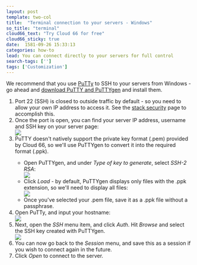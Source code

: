 ```yaml
---
layout: post
template: two-col
title:  "Terminal connection to your servers - Windows"
so_title: "terminal"
cloud66_text: "Try Cloud 66 for free"
cloud66_sticky: true
date:  1581-09-26 15:33:13
categories: how-to
lead: You can connect directly to your servers for full control
search-tags: ['']
tags: ['Customization']
---
```


We recommend that you use [PuTTy](http://www.chiark.greenend.org.uk/~sgtatham/putty/) to SSH to your servers from Windows - go ahead and [download PuTTY and PuTTYgen](http://www.chiark.greenend.org.uk/~sgtatham/putty/download.html) and install them.

<ol>
<li>Port 22 (SSH) is closed to outside traffic by default - so you need to allow your own IP address to access it. See the <a href="/stack-features/stack-security.html">stack security</a> page to accomplish this.</li>
<li>Once the port is open, you can find your server IP address, username and SSH key on your server page:</li> <img src="http://cdn.cloud66.com/images/help/ssh_download.png">
<li>PuTTY doesn't natively support the private key format (.pem) provided by Cloud 66, so we'll use PuTTYgen to convert it into the required format (.ppk).</li>
	<ul>
		<li>Open PuTTYgen, and under <i>Type of key to generate</i>, select <i>SSH-2 RSA</i>:</li>
		<img src="http://cdn.cloud66.com/images/help/puttygen_type.png">
		<li>Click <i>Load</i> - by default, PuTTYgen displays only files with the .ppk extension, so we'll need to display all files:</li>
		<img src="http://cdn.cloud66.com/images/help/puttygen_load.png">
		<li>Once you've selected your .pem file, save it as a .ppk file without a passphrase.</li>
	</ul>
<li>Open PuTTy, and input your hostname:</li>
<img src="http://cdn.cloud66.com/images/help/putty_create_session.png">
<li>Next, open the <i>SSH</i> menu item, and click <i>Auth</i>. Hit <i>Browse</i> and select the SSH key created with PuTTYgen.</li>
<img src="http://cdn.cloud66.com/images/help/putty_auth_config.png">
<li>You can now go back to the <i>Session</i> menu, and save this as a session if you wish to connect again in the future.</li>
<li>Click <i>Open</i> to connect to the server.</li>
</ol>